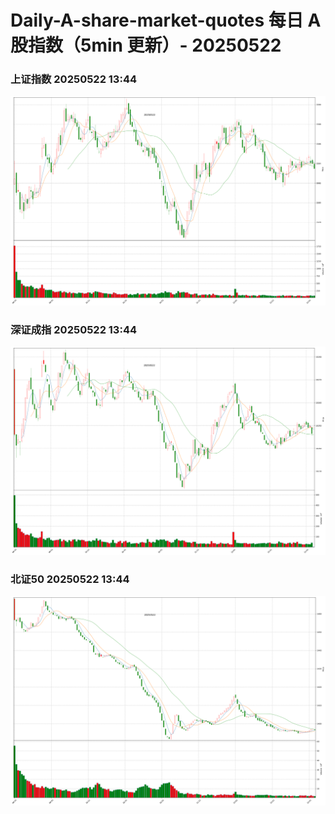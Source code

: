 
# Daily-A-share-market-quotes 每日 A 股指数（5min 更新）- 20250522

### 上证指数 20250522 13:44
![](./fig/2025/5/20250522-sh000001.png)

### 深证成指 20250522 13:44
![](./fig/2025/5/20250522-sz399001.png)

### 北证50 20250522 13:44
![](./fig/2025/5/20250522-bj899050.png)
